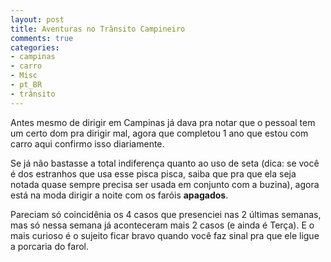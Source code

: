 ```yaml
---
layout: post
title: Aventuras no Trânsito Campineiro
comments: true
categories:
- campinas
- carro
- Misc
- pt_BR
- trânsito
---
```

Antes mesmo de dirigir em Campinas já dava pra notar que o pessoal tem um certo dom pra dirigir mal, agora que completou 1 ano que estou com carro aqui confirmo isso diariamente.

Se já não bastasse a total indiferença quanto ao uso de seta (dica: se você é dos estranhos que usa esse pisca pisca, saiba que pra que ela seja notada quase sempre precisa ser usada em conjunto com a buzina), agora está na moda dirigir a noite com os faróis **apagados**.

Pareciam só coincidênia os 4 casos que presenciei nas 2 últimas semanas, mas só nessa semana já aconteceram mais 2 casos (e ainda é Terça). E o mais curioso é o sujeito ficar bravo quando você faz sinal pra que ele ligue a porcaria do farol.